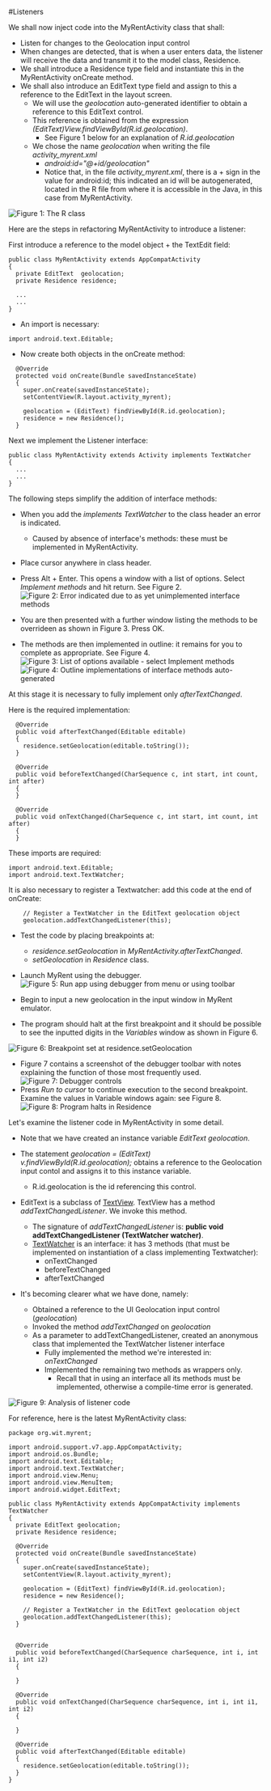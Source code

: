 #Listeners

We shall now inject code into the MyRentActivity class that shall:

- Listen for changes to the Geolocation input control
- When changes are detected, that is when a user enters data, the listener will receive the data and transmit it to the model class, Residence.
- We shall introduce a Residence type field and instantiate this in the MyRentActivity onCreate method.
- We shall also introduce an EditText type field and assign to this a reference to the EditText in the layout screen.
    - We will use the *geolocation* auto-generated identifier to obtain a reference to this EditText control.
    - This reference is obtained from the expression *(EditText)View.findViewById(R.id.geolocation)*.
        - See Figure 1 below for an explanation of *R.id.geolocation*
    - We chose the name *geolocation* when writing the file *activity_myrent.xml*
        - *android:id="@+id/geolocation"*
        - Notice that, in the file *activity_myrent.xml*, there is a + sign in the value for android:id; this indicated an id will be autogenerated, located in the R file from where it is accessible in the Java, in this case from MyRentActivity.

![Figure 1: The R class](img/35.png)

Here are the steps in refactoring MyRentActivity to introduce a listener:

First introduce a reference to the model object + the TextEdit field:

```
public class MyRentActivity extends AppCompatActivity
{
  private EditText  geolocation;
  private Residence residence;

  ...
  ...
}

```
- An import is necessary:

```
import android.text.Editable;

```

- Now create both objects in the onCreate method:
```
  @Override
  protected void onCreate(Bundle savedInstanceState)
  {
    super.onCreate(savedInstanceState);
    setContentView(R.layout.activity_myrent);

    geolocation = (EditText) findViewById(R.id.geolocation);
    residence = new Residence();
  }
```

Next we implement the Listener interface:

~~~
public class MyRentActivity extends Activity implements TextWatcher
{
  ...
  ...
}
~~~

The following steps simplify the addition of interface methods:

- When you add the *implements TextWatcher* to the class header an error is indicated.
    - Caused by absence of interface's methods: these must be implemented in MyRentActivity.
- Place cursor anywhere in class header.
- Press Alt + Enter. This opens a window with a list of options. Select *Implement methods* and hit return. See Figure 2.
![Figure 2: Error indicated due to as yet unimplemented interface methods](img/35a.png)

- You are then presented with a further window listing the methods to be overrideen as shown in Figure 3. Press OK.
- The methods are then implemented in outline: it remains for you to complete as appropriate. See Figure 4.
![Figure 3: List of options available - select Implement methods](img/35b.png)
![Figure 4: Outline implementations of interface methods auto-generated](img/35c.png)

At this stage it is necessary to fully implement only *afterTextChanged*.

Here is the required implementation:

```
  @Override
  public void afterTextChanged(Editable editable)
  {
    residence.setGeolocation(editable.toString());
  }

  @Override
  public void beforeTextChanged(CharSequence c, int start, int count, int after)
  {
  }

  @Override
  public void onTextChanged(CharSequence c, int start, int count, int after)
  {
  }
```
These imports are required:

```
import android.text.Editable;
import android.text.TextWatcher;
```
It is also necessary to register a Textwatcher: add this code at the end of onCreate:

```
    // Register a TextWatcher in the EditText geolocation object
    geolocation.addTextChangedListener(this);
```

- Test the code by placing breakpoints at:<br>
    - *residence.setGeolocation* in *MyRentActivity.afterTextChanged*.
    - *setGeolocation* in *Residence* class.

- Launch MyRent using the debugger.
![Figure 5: Run app using debugger from menu or using toolbar](img/42c.png)

- Begin to input a new geolocation in the input window in MyRent emulator.
- The program should halt at the first breakpoint and it should be possible to see the inputted digits in the *Variables* window as shown in Figure 6.

![Figure 6: Breakpoint set at residence.setGeolocation](img/42a.png)

- Figure 7 contains a screenshot of the debugger toolbar with notes explaining the function of those most frequently used. 
![Figure 7: Debugger controls](img/42b.png)
- Press *Run to cursor* to continue execution to the second breakpoint. Examine the values in Variable windows again: see Figure 8.
![Figure 8: Program halts in Residence](img/42.png)


Let's examine the listener code in MyRentActivity in some detail.


- Note that we have created an instance variable *EditText geolocation*.

- The statement *geolocation = (EditText) v.findViewById(R.id.geolocation);* obtains a reference to the Geolocation input contol and assigns it to this instance variable.
    - R.id.geolocation is the id referencing this control.
  
- EditText is a subclass of [TextView](http://developer.android.com/reference/android/widget/TextView.html). TextView has a method *addTextChangedListener*. We invoke this method.
    - The signature of *addTextChangedListener* is:
  **public void addTextChangedListener (TextWatcher watcher)**.
    - [TextWatcher](http://developer.android.com/reference/android/text/TextWatcher.html) is an interface: it has 3 methods (that must be implemented on instantiation of a class implementing Textwatcher):
        - onTextChanged
        - beforeTextChanged
        - afterTextChanged
- It's becoming clearer what we have done, namely:
    - Obtained a reference to the UI Geolocation input control (*geolocation*)
    - Invoked the method *addTextChanged* on *geolocation*
    - As a parameter to addTextChangedListener, created an anonymous class that implemented the TextWatcher listener interface
        - Fully implemented the method we're interested in: *onTextChanged*
        - Implemented the remaining two methods as wrappers only.
            - Recall that in using an interface all its methods must be implemented, otherwise a compile-time error is generated.

![Figure 9: Analysis of listener code](img/37.png)

For reference, here is the latest MyRentActivity class:

```
package org.wit.myrent;

import android.support.v7.app.AppCompatActivity;
import android.os.Bundle;
import android.text.Editable;
import android.text.TextWatcher;
import android.view.Menu;
import android.view.MenuItem;
import android.widget.EditText;

public class MyRentActivity extends AppCompatActivity implements TextWatcher
{
  private EditText geolocation;
  private Residence residence;

  @Override
  protected void onCreate(Bundle savedInstanceState)
  {
    super.onCreate(savedInstanceState);
    setContentView(R.layout.activity_myrent);

    geolocation = (EditText) findViewById(R.id.geolocation);
    residence = new Residence();

    // Register a TextWatcher in the EditText geolocation object
    geolocation.addTextChangedListener(this);
  }


  @Override
  public void beforeTextChanged(CharSequence charSequence, int i, int i1, int i2)
  {

  }

  @Override
  public void onTextChanged(CharSequence charSequence, int i, int i1, int i2)
  {

  }

  @Override
  public void afterTextChanged(Editable editable)
  {
    residence.setGeolocation(editable.toString());
  }
}

```
